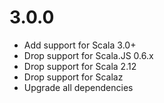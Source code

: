 # 3.0.0

* Add support for Scala 3.0+
* Drop support for Scala.JS 0.6.x
* Drop support for Scala 2.12
* Drop support for Scalaz
* Upgrade all dependencies
